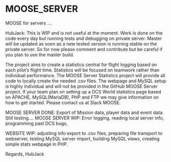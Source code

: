 # MOOSE_SERVER
MOOSE for servers ....


HubJack: This is WIP and is not useful at the moment. Work is done on the code every day but running tests and debugging on private server. Master will be updated as soon as a new tested version is running stable on the private server. So for now please comment and contribute but be careful if you plan to use the master build.

The project aims to create a statistics central for flight logging based on each pilot’s flight time. Statistics will be focused on teamwork rather than individual performance. The MOOSE Server Statistics project will provide all code to locally create the needed .csv files. The webpage and MySQL setup is highly individual and will not be provided in the GitHub MOOSE Server project. If your team plan on setting up a DCS World statistics page based on APACHE, MySQL(MariaDB), PHP and FTP we may give information on how to get started. Please contact us at Slack MOOSE.

MOOSE SERVER DONE: Export of Mission data, player data and event data. Still testing....
MOOSE SERVER WIP: Error logging, reading local server info, programming past DCS bugs, 

WEBSITE WIP: adjusting info export to .csv files, preparing file transport to webserver, testing MySQL server import, building MySQL views, creating simple stats webpage in PHP. 

Regards, HubJack
